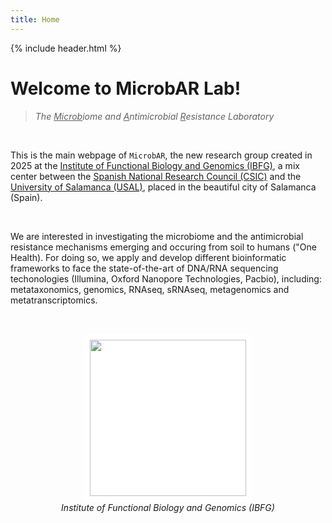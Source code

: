 ```yaml
---
title: Home
---
```


{% include header.html %}

# Welcome to MicrobAR Lab!

> *The <ins>Microb</ins>iome and <ins>A</ins>ntimicrobial <ins>R</ins>esistance Laboratory*

<br>

This is the main webpage of `MicrobAR`, the new research group created in 2025 at the [Institute of Functional Biology and Genomics (IBFG)](https://ibfg.usal-csic.es/), a mix center between the [Spanish National Research Council (CSIC)](https://www.csic.es/es) and the [University of Salamanca (USAL)](https://www.usal.es/), placed in the beautiful city of Salamanca (Spain).

<br>

We are interested in investigating the microbiome and the antimicrobial resistance mechanisms emerging and occuring from soil to humans ("One Health). For doing so, we apply and develop different bioinformatic frameworks to face the state-of-the-art of DNA/RNA sequencing techonologies (Illumina, Oxford Nanopore Technologies, Pacbio), including: metataxonomics, genomics, RNAseq, sRNAseq, metagenomics and metatranscriptomics.


<br>

<p align="center">
  <img src="{{ site.baseurl }}/images/logo-ibfg-transparente.png" width="250" style="background-color:white; padding:10px; border-radius:10px;"><br>
  <em>Institute of Functional Biology and Genomics (IBFG)</em>
</p>

